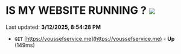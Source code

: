 # IS MY WEBSITE RUNNING ? [![](https://img.shields.io/static/v1?label=Sponsor&message=%E2%9D%A4&logo=GitHub&color=%23fe8e86)](https://github.com/sponsors/Youssef-Lehmam)

Last updated: **3/12/2025, 8:54:28 PM**

- `GET` [https://youssefservice.me](https://youssefservice.me) - **Up** (149ms)
